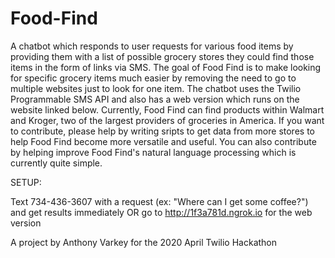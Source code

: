 # Food-Find
A chatbot which responds to user requests for various food items by providing them with a list of possible grocery stores they could find those items in the form of links via SMS. The goal of Food Find is to make looking for specific grocery items much easier by removing the need to go to multiple websites just to look for one item. The chatbot uses the Twilio Programmable SMS API and also has a web version which runs on the website linked below. Currently, Food Find can find products within Walmart and Kroger, two of the largest providers of groceries in America. If you want to contribute, please help by writing sripts to get data from more stores to help Food Find become more versatile and useful. You can also contribute by helping improve Food Find's natural language processing which is currently quite simple. 

SETUP:

Text 734-436-3607 with a request (ex: "Where can I get some coffee?") and get results immediately
OR
go to http://1f3a781d.ngrok.io for the web version

A project by Anthony Varkey for the 2020 April Twilio Hackathon
